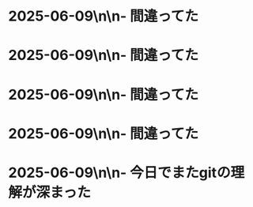# 2025-06-09\n\n- 間違ってた
# 2025-06-09\n\n- 間違ってた
# 2025-06-09\n\n- 間違ってた
# 2025-06-09\n\n- 間違ってた
# 2025-06-09\n\n- 今日でまたgitの理解が深まった
